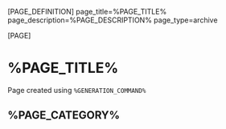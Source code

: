 [PAGE_DEFINITION]
page_title=%PAGE_TITLE%
page_description=%PAGE_DESCRIPTION%
page_type=archive

[PAGE]

# %PAGE_TITLE%

Page created using `%GENERATION_COMMAND%`

## %PAGE_CATEGORY%

